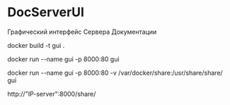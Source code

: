 # DocServerUI
Графический интерфейс Сервера Документации

docker build -t gui .

docker run --name gui -p 8000:80 gui

docker run --name gui -p 8000:80 -v /var/docker/share:/usr/share/share/ gui



http://"IP-server":8000/share/